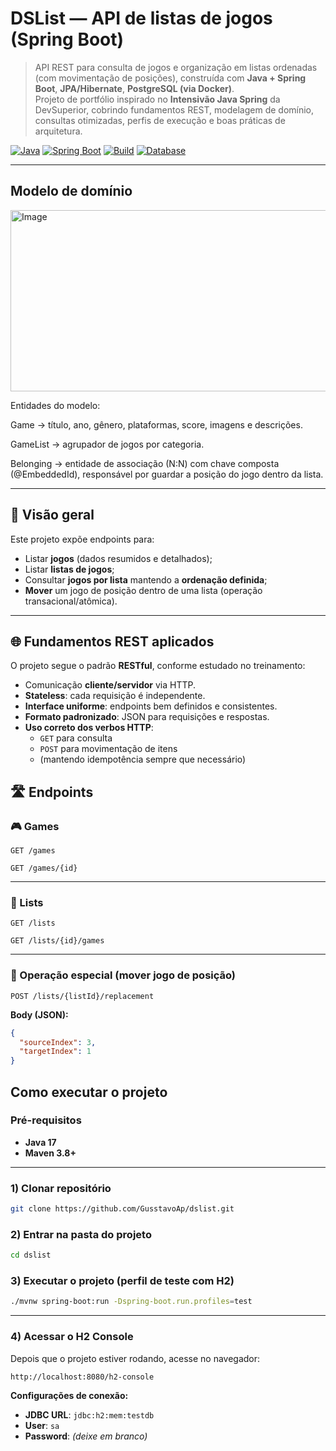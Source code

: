 # DSList — API de listas de jogos (Spring Boot)

> API REST para consulta de jogos e organização em listas ordenadas (com movimentação de posições), construída com **Java + Spring Boot**, **JPA/Hibernate**, **PostgreSQL (via Docker)**.  
> Projeto de portfólio inspirado no **Intensivão Java Spring** da DevSuperior, cobrindo fundamentos REST, modelagem de domínio, consultas otimizadas, perfis de execução e boas práticas de arquitetura.

[![Java](https://img.shields.io/badge/Java-17+-red)](#) [![Spring Boot](https://img.shields.io/badge/Spring%20Boot-3.x-brightgreen)](#) [![Build](https://img.shields.io/badge/Build-Maven-informational)](#) [![Database](https://img.shields.io/badge/DB-PostgreSQL--Docker-blue)](#)

---

## Modelo de domínio

<img width="824" height="290" alt="Image" src="https://github.com/user-attachments/assets/d500ec11-2797-4209-aa46-7e062634a69b" />

Entidades do modelo:

Game → título, ano, gênero, plataformas, score, imagens e descrições.

GameList → agrupador de jogos por categoria.

Belonging → entidade de associação (N:N) com chave composta (@EmbeddedId), responsável por guardar a posição do jogo dentro da lista.

---

## 🎯 Visão geral
Este projeto expõe endpoints para:
- Listar **jogos** (dados resumidos e detalhados);
- Listar **listas de jogos**;
- Consultar **jogos por lista** mantendo a **ordenação definida**;
- **Mover** um jogo de posição dentro de uma lista (operação transacional/atômica).

---

## 🌐 Fundamentos REST aplicados
O projeto segue o padrão **RESTful**, conforme estudado no treinamento:
- Comunicação **cliente/servidor** via HTTP.
- **Stateless**: cada requisição é independente.
- **Interface uniforme**: endpoints bem definidos e consistentes.
- **Formato padronizado**: JSON para requisições e respostas.
- **Uso correto dos verbos HTTP**:
  - `GET` para consulta
  - `POST` para movimentação de itens
  - (mantendo idempotência sempre que necessário)


## 🛣️ Endpoints

### 🎮 Games
```http
GET /games
```

```http
GET /games/{id}
```

---

### 📂 Lists
```http
GET /lists
```

```http
GET /lists/{id}/games
```

---

### 🔄 Operação especial (mover jogo de posição)
```http
POST /lists/{listId}/replacement
```

**Body (JSON):**
```json
{
  "sourceIndex": 3,
  "targetIndex": 1
}
```


## Como executar o projeto

### Pré-requisitos
- **Java 17**
- **Maven 3.8+**
---

### 1) Clonar repositório
```bash
git clone https://github.com/GusstavoAp/dslist.git
```

### 2) Entrar na pasta do projeto
```bash
cd dslist
```

### 3) Executar o projeto (perfil de teste com H2)
```bash
./mvnw spring-boot:run -Dspring-boot.run.profiles=test
```

---

### 4) Acessar o H2 Console
Depois que o projeto estiver rodando, acesse no navegador:

```
http://localhost:8080/h2-console
```

**Configurações de conexão:**
- **JDBC URL**: `jdbc:h2:mem:testdb`  
- **User**: `sa`  
- **Password**: *(deixe em branco)*  

